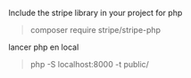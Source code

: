 
Include the stripe library in your project for php 

 > composer require stripe/stripe-php


lancer php en local 

> php -S localhost:8000 -t public/

